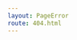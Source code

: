 ```yaml
---
layout: PageError
route: 404.html
---
```

<!---
  Content here not used, see ``src/layouts/PageError``
  Please edit PageError layout instead.
-->
